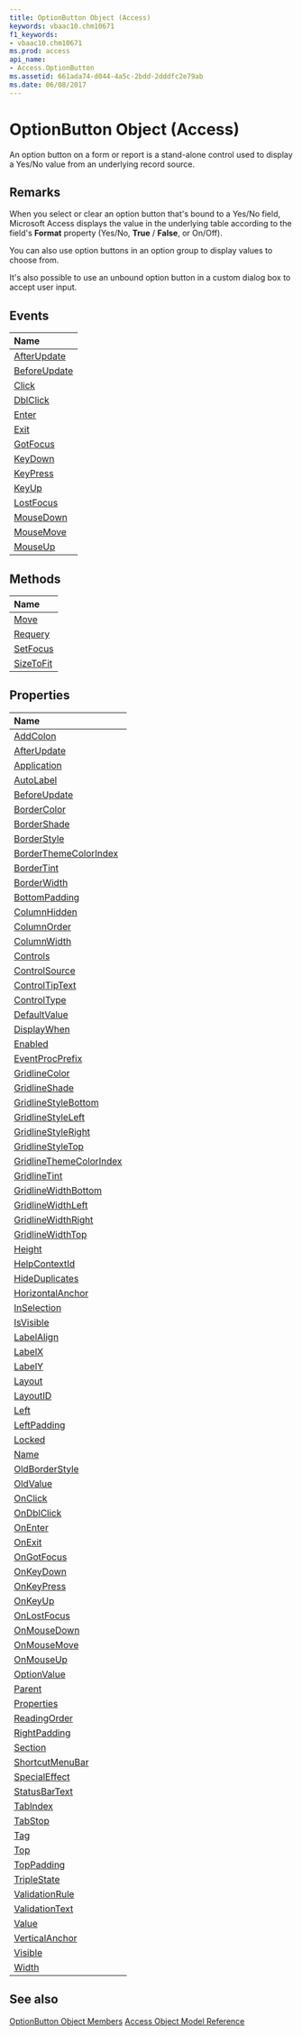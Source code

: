 ```yaml
---
title: OptionButton Object (Access)
keywords: vbaac10.chm10671
f1_keywords:
- vbaac10.chm10671
ms.prod: access
api_name:
- Access.OptionButton
ms.assetid: 661ada74-d044-4a5c-2bdd-2dddfc2e79ab
ms.date: 06/08/2017
---
```



# OptionButton Object (Access)

An option button on a form or report is a stand-alone control used to display a Yes/No value from an underlying record source.


## Remarks

When you select or clear an option button that's bound to a Yes/No field, Microsoft Access displays the value in the underlying table according to the field's  **Format** property (Yes/No, **True** / **False**, or On/Off).

You can also use option buttons in an option group to display values to choose from.

It's also possible to use an unbound option button in a custom dialog box to accept user input.


## Events



|**Name**|
|:-----|
|[AfterUpdate](./Access.OptionButton.AfterUpdate(even).md)|
|[BeforeUpdate](./Access.OptionButton.BeforeUpdate(even).md)|
|[Click](./Access.OptionButton.Click.md)|
|[DblClick](./Access.OptionButton.DblClick.md)|
|[Enter](./Access.OptionButton.Enter.md)|
|[Exit](./Access.OptionButton.Exit.md)|
|[GotFocus](./Access.OptionButton.GotFocus.md)|
|[KeyDown](./Access.OptionButton.KeyDown.md)|
|[KeyPress](./Access.OptionButton.KeyPress.md)|
|[KeyUp](./Access.OptionButton.KeyUp.md)|
|[LostFocus](./Access.OptionButton.LostFocus.md)|
|[MouseDown](./Access.OptionButton.MouseDown.md)|
|[MouseMove](./Access.OptionButton.MouseMove.md)|
|[MouseUp](./Access.OptionButton.MouseUp.md)|

## Methods



|**Name**|
|:-----|
|[Move](./Access.OptionButton.Move.md)|
|[Requery](./Access.OptionButton.Requery.md)|
|[SetFocus](./Access.OptionButton.SetFocus.md)|
|[SizeToFit](./Access.OptionButton.SizeToFit.md)|

## Properties



|**Name**|
|:-----|
|[AddColon](./Access.OptionButton.AddColon.md)|
|[AfterUpdate](./Access.OptionButton.AfterUpdate(property).md)|
|[Application](./Access.OptionButton.Application.md)|
|[AutoLabel](./Access.OptionButton.AutoLabel.md)|
|[BeforeUpdate](./Access.OptionButton.BeforeUpdate(property).md)|
|[BorderColor](./Access.OptionButton.BorderColor.md)|
|[BorderShade](./Access.OptionButton.BorderShade.md)|
|[BorderStyle](./Access.OptionButton.BorderStyle.md)|
|[BorderThemeColorIndex](./Access.OptionButton.BorderThemeColorIndex.md)|
|[BorderTint](./Access.OptionButton.BorderTint.md)|
|[BorderWidth](./Access.OptionButton.BorderWidth.md)|
|[BottomPadding](./Access.OptionButton.BottomPadding.md)|
|[ColumnHidden](./Access.OptionButton.ColumnHidden.md)|
|[ColumnOrder](./Access.OptionButton.ColumnOrder.md)|
|[ColumnWidth](./Access.OptionButton.ColumnWidth.md)|
|[Controls](./Access.OptionButton.Controls.md)|
|[ControlSource](./Access.OptionButton.ControlSource.md)|
|[ControlTipText](./Access.OptionButton.ControlTipText.md)|
|[ControlType](./Access.OptionButton.ControlType.md)|
|[DefaultValue](./Access.OptionButton.DefaultValue.md)|
|[DisplayWhen](./Access.OptionButton.DisplayWhen.md)|
|[Enabled](./Access.OptionButton.Enabled.md)|
|[EventProcPrefix](./Access.OptionButton.EventProcPrefix.md)|
|[GridlineColor](./Access.OptionButton.GridlineColor.md)|
|[GridlineShade](./Access.OptionButton.GridlineShade.md)|
|[GridlineStyleBottom](./Access.OptionButton.GridlineStyleBottom.md)|
|[GridlineStyleLeft](./Access.OptionButton.GridlineStyleLeft.md)|
|[GridlineStyleRight](./Access.OptionButton.GridlineStyleRight.md)|
|[GridlineStyleTop](./Access.OptionButton.GridlineStyleTop.md)|
|[GridlineThemeColorIndex](./Access.OptionButton.GridlineThemeColorIndex.md)|
|[GridlineTint](./Access.OptionButton.GridlineTint.md)|
|[GridlineWidthBottom](./Access.OptionButton.GridlineWidthBottom.md)|
|[GridlineWidthLeft](./Access.OptionButton.GridlineWidthLeft.md)|
|[GridlineWidthRight](./Access.OptionButton.GridlineWidthRight.md)|
|[GridlineWidthTop](./Access.OptionButton.GridlineWidthTop.md)|
|[Height](./Access.OptionButton.Height.md)|
|[HelpContextId](./Access.OptionButton.HelpContextId.md)|
|[HideDuplicates](./Access.OptionButton.HideDuplicates.md)|
|[HorizontalAnchor](./Access.OptionButton.HorizontalAnchor.md)|
|[InSelection](./Access.OptionButton.InSelection.md)|
|[IsVisible](./Access.OptionButton.IsVisible.md)|
|[LabelAlign](./Access.OptionButton.LabelAlign.md)|
|[LabelX](./Access.OptionButton.LabelX.md)|
|[LabelY](./Access.OptionButton.LabelY.md)|
|[Layout](./Access.OptionButton.Layout.md)|
|[LayoutID](./Access.OptionButton.LayoutID.md)|
|[Left](./Access.OptionButton.Left.md)|
|[LeftPadding](./Access.OptionButton.LeftPadding.md)|
|[Locked](./Access.OptionButton.Locked.md)|
|[Name](./Access.OptionButton.Name.md)|
|[OldBorderStyle](./Access.OptionButton.OldBorderStyle.md)|
|[OldValue](./Access.OptionButton.OldValue.md)|
|[OnClick](./Access.OptionButton.OnClick.md)|
|[OnDblClick](./Access.OptionButton.OnDblClick.md)|
|[OnEnter](./Access.OptionButton.OnEnter.md)|
|[OnExit](./Access.OptionButton.OnExit.md)|
|[OnGotFocus](./Access.OptionButton.OnGotFocus.md)|
|[OnKeyDown](./Access.OptionButton.OnKeyDown.md)|
|[OnKeyPress](./Access.OptionButton.OnKeyPress.md)|
|[OnKeyUp](./Access.OptionButton.OnKeyUp.md)|
|[OnLostFocus](./Access.OptionButton.OnLostFocus.md)|
|[OnMouseDown](./Access.OptionButton.OnMouseDown.md)|
|[OnMouseMove](./Access.OptionButton.OnMouseMove.md)|
|[OnMouseUp](./Access.OptionButton.OnMouseUp.md)|
|[OptionValue](./Access.OptionButton.OptionValue.md)|
|[Parent](./Access.OptionButton.Parent.md)|
|[Properties](./Access.OptionButton.Properties.md)|
|[ReadingOrder](./Access.OptionButton.ReadingOrder.md)|
|[RightPadding](./Access.OptionButton.RightPadding.md)|
|[Section](./Access.OptionButton.Section.md)|
|[ShortcutMenuBar](./Access.OptionButton.ShortcutMenuBar.md)|
|[SpecialEffect](./Access.OptionButton.SpecialEffect.md)|
|[StatusBarText](./Access.OptionButton.StatusBarText.md)|
|[TabIndex](./Access.OptionButton.TabIndex.md)|
|[TabStop](./Access.OptionButton.TabStop.md)|
|[Tag](./Access.OptionButton.Tag.md)|
|[Top](./Access.OptionButton.Top.md)|
|[TopPadding](./Access.OptionButton.TopPadding.md)|
|[TripleState](./Access.OptionButton.TripleState.md)|
|[ValidationRule](./Access.OptionButton.ValidationRule.md)|
|[ValidationText](./Access.OptionButton.ValidationText.md)|
|[Value](./Access.OptionButton.Value.md)|
|[VerticalAnchor](./Access.OptionButton.VerticalAnchor.md)|
|[Visible](./Access.OptionButton.Visible.md)|
|[Width](./Access.OptionButton.Width.md)|

## See also


[OptionButton Object Members](http://msdn.microsoft.com/library/5173d5c5-b898-97ee-a005-7f5a4d77efa1%28Office.15%29.aspx)
[Access Object Model Reference](./overview/object-model-access-vba-reference.md)
